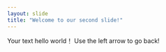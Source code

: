 ```yaml
---
layout: slide
title: "Welcome to our second slide!"
---
```

Your text
hello world！
Use the left arrow to go back!
